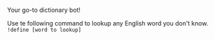 Your go-to dictionary bot!

Use te following command to lookup any English word you don't know.
`!define [word to lookup]`
